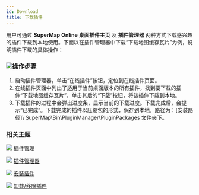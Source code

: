 ```yaml
---
id: Download
title: 下载插件
---
```

用户可通过 **SuperMap Online 桌面插件主页** 及 **插件管理器**
两种方式下载感兴趣的插件下载到本地使用。下面以在插件管理器中下载“下载地图缓存瓦片”为例，说明插件下载的具体操作：

### ![](../img/read.gif)操作步骤

1. 启动插件管理器，单击“在线插件”按钮，定位到在线插件页面。
2. 在线插件页面中列出了适用于当前桌面版本的所有插件，找到要下载的插件“下载地图缓存瓦片”，单击其后的“下载”按钮，将该插件下载到本地。
3. 下载插件的过程中会弹出进度条，显示当前的下载进度。下载完成后，会提示“已完成”。下载完成的插件以压缩包的形式，保存到本地，路径为：[安装路径]\ SuperMap\\Bin\PluginManager\PluginPackages 文件夹下。

### 相关主题

![](../img/smalltitle.png) [插件管理](aboutpluginmanage.html)

![](../img/smalltitle.png) [插件管理器](manager.html)

![](../img/smalltitle.png) [安装插件](Install.html)

![](../img/smalltitle.png) [卸载/移除插件](Remove.html)

